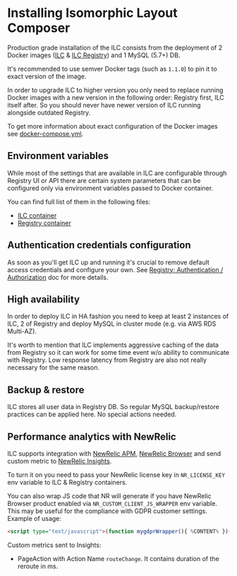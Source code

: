 # Installing Isomorphic Layout Composer

Production grade installation of the ILC consists from the deployment of 2 Docker images 
([ILC](https://hub.docker.com/r/namecheap/ilc) & [ILC Registry](https://hub.docker.com/r/namecheap/ilc_registry)) 
and 1 MySQL (5.7+) DB. 

It's recommended to use semver Docker tags (such as `1.1.0`) to pin it to exact version of the image.

In order to upgrade ILC to higher version you only need to replace running Docker images with a new version 
in the following order: Registry first, ILC itself after. 
So you should never have newer version of ILC running alongside outdated Registry. 

To get more information about exact configuration of the Docker images see [docker-compose.yml](https://github.com/namecheap/ilc/blob/master/docker-compose.yml).

## Environment variables

While most of the settings that are available in ILC are configurable through Registry UI or API there are certain system
parameters that can be configured only via environment variables passed to Docker container.

You can find full list of them in the following files:

* [ILC container](https://github.com/namecheap/ilc/blob/master/ilc/config/custom-environment-variables.json5)
* [Registry container](https://github.com/namecheap/ilc/blob/master/registry/config/custom-environment-variables.ts)

## Authentication credentials configuration

As soon as you'll get ILC up and running it's crucial to remove default access credentials and configure your own.
See [Registry: Authentication / Authorization](./registry.md#authentication-authorization) doc for more details.

## High availability

In order to deploy ILC in HA fashion you need to keep at least 2 instances of ILC, 2 of Registry and deploy MySQL in cluster mode (e.g. via AWS RDS Multi-AZ).

It's worth to mention that ILC implements aggressive caching of the data from Registry so it can work for some time event w/o 
ability to communicate with Registry. Low response latency from Registry are also not really necessary for the same reason.


## Backup & restore

ILC stores all user data in Registry DB. So regular MySQL backup/restore practices can be applied here. 
No special actions needed.

## Performance analytics with NewRelic

ILC supports integration with [NewRelic APM](https://newrelic.com/products/application-monitoring), 
[NewRelic Browser](https://newrelic.com/products/browser-monitoring) and send custom metric to 
[NewRelic Insights](https://newrelic.com/products/insights). 
 
To turn it on you need to pass your NewRelic license key in `NR_LICENSE_KEY` env variable to ILC & Registry containers.

You can also wrap JS code that NR will generate if you have NewRelic Browser product enabled via `NR_CUSTOM_CLIENT_JS_WRAPPER`
env variable. This may be useful for the compliance with GDPR customer settings. Example of usage:
```html
<script type="text/javascript">(function mygdprWrapper(){ %CONTENT% })()</script>`
```

Custom metrics sent to Insights:
* PageAction with Action Name `routeChange`. It contains duration of the reroute in ms.